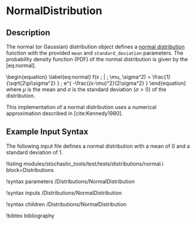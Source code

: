 # NormalDistribution

## Description

The normal (or Gaussian) distribution object defines a
[normal distribution](https://en.wikipedia.org/wiki/Normal_distribution) function with the provided
`mean` and `standard_deviation` parameters. The probability density function (PDF) of the normal
distribution is given by the [eq:normal].

\begin{equation}
\label{eq:normal}
f(x \; | \; \mu, \sigma^2) = \frac{1}{\sqrt{2\pi\sigma^2} } \; e^{ -\frac{(x-\mu)^2}{2\sigma^2} }
\end{equation}
where $\mu$ is the mean and $\sigma$ is the standard deviation ($\sigma > 0$) of the distribution.

This implementation of a normal distribution uses a numerical approximation described in [cite:Kennedy1980].

## Example Input Syntax

The following input file defines a normal distribution with a mean of 0 and a standard deviation of 1.

!listing modules/stochastic_tools/test/tests/distributions/normal.i block=Distributions

!syntax parameters /Distributions/NormalDistribution

!syntax inputs /Distributions/NormalDistribution

!syntax children /Distributions/NormalDistribution

!bibtex bibliography

